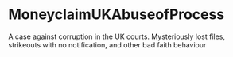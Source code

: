 # MoneyclaimUKAbuseofProcess
A case against corruption in the UK courts. Mysteriously lost files, strikeouts with no notification, and other bad faith behaviour
